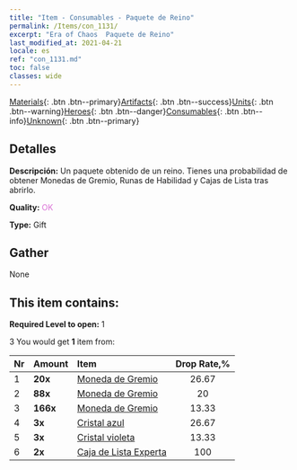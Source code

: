 ```yaml
---
title: "Item - Consumables - Paquete de Reino"
permalink: /Items/con_1131/
excerpt: "Era of Chaos  Paquete de Reino"
last_modified_at: 2021-04-21
locale: es
ref: "con_1131.md"
toc: false
classes: wide
---
```

 [Materials](/es/Items/){: .btn .btn--primary}[Artifacts](/es/Items/Artifacts/){: .btn .btn--success}[Units](/es/Items/Units/){: .btn .btn--warning}[Heroes](/es/Items/Heroes/){: .btn .btn--danger}[Consumables](/es/Items/Consumables/){: .btn .btn--info}[Unknown](/es/Items/Unknown/){: .btn .btn--primary}

## Detalles
 **Descripción:** Un paquete obtenido de un reino. Tienes una probabilidad de obtener Monedas de Gremio, Runas de Habilidad y Cajas de Lista tras abrirlo.

 **Quality:** <span style="color: #DA70D6">OK</span>

 **Type:** Gift

## Gather

  None

## This item contains:

 **Required Level to open:** 1

 3 You would get **1** item  from:

  | Nr | Amount |     Item    | Drop Rate,% |
  |:---|:-------|:------------|:---------:|
  | 1 |  **20x** | [Moneda de Gremio](/es/Items/con_896/) | 26.67 | 
  | 2 |  **88x** | [Moneda de Gremio](/es/Items/con_896/) | 20 | 
  | 3 |  **166x** | [Moneda de Gremio](/es/Items/con_896/) | 13.33 | 
  | 4 |  **3x** | [Cristal azul](/es/Items/con_716/) | 26.67 | 
  | 5 |  **3x** | [Cristal violeta](/es/Items/con_720/) | 13.33 | 
  | 6 |  **2x** | [Caja de Lista Experta](/es/Items/con_760/) | 100 | 
